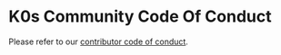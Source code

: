 # K0s Community Code Of Conduct

Please refer to our [contributor code of conduct](docs/contributors/CODE_OF_CONDUCT.md).